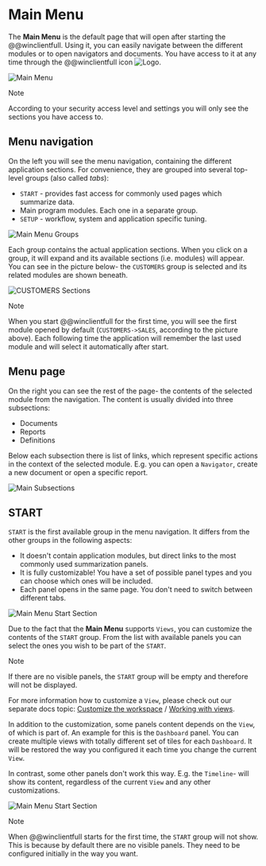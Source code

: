 # Main Menu

The **Main Menu** is the default page that will open after starting the @@winclientfull. Using it, you can easily 
navigate between the different modules or to open navigators and documents. You have access to it at any time through 
the @@winclientfull icon ![Logo](pictures/logo.png). 

![Main Menu](pictures/main-menu.png)

> [!NOTE]
> According to your security access level and settings you will only see the sections you have access to.

## Menu navigation

On the left you will see the menu navigation, containing the different application sections. For convenience, 
they are grouped into several top-level groups (also called _tabs_):
* `START` - provides fast access for commonly used pages which summarize data.
* Main program modules. Each one in a separate group.
* `SETUP` - workflow, system and application specific tuning.

![Main Menu Groups](pictures/main-menu-groups.png)

Each group contains the actual application sections. When you click on a group, it will expand and its available 
sections (i.e. modules) will appear. You can see in the picture below- the `CUSTOMERS` group is selected and its related 
modules are shown beneath.

![CUSTOMERS Sections](pictures/main-menu-customers-sections.png)

> [!NOTE]
> When you start @@winclientfull for the first time, you will see the first module opened by default 
> (`CUSTOMERS->SALES`, according to the picture above). Each following time the application will 
> remember the last used module and will select it automatically after start.

## Menu page

On the right you can see the rest of the page- the contents of the selected module from the navigation. The content is 
usually divided into three subsections:
* Documents
* Reports
* Definitions

Below each subsection there is list of links, which represent specific actions in the context of the selected module.
E.g. you can open a `Navigator`, create a new document or open a specific report.

![Main Subsections](pictures/main-subsections.png)

## START

`START` is the first available group in the menu navigation. It differs from the other groups in the following aspects:
* It doesn't contain application modules, but direct links to the most commonly used summarization panels.
* It is fully customizable! You have a set of possible panel types and you can choose which ones will be included.
* Each panel opens in the same page. You don't need to switch between different tabs.

![Main Menu Start Section](pictures/main-menu-start.png)

Due to the fact that the **Main Menu** supports `Views`, you can customize the contents of the `START` group.
From the list with available panels you can select the ones you wish to be part of the `START`.

> [!NOTE]
> If there are no visible panels, the `START` group will be empty and therefore will not be displayed.

For more information how to customize a `View`, please check out our separate docs topic: 
[Customize the workspace](https://docs.erp.net/winclient/introduction/workspace-customization/index.html?q=Customize%20the%20workspace) / [Working with views](https://docs.erp.net/winclient/introduction/workspace-customization/working-with-views.html?q=%20Working%20with%20views).

In addition to the customization, some panels content depends on the `View`, of which is part of. An example for this
is the `Dashboard` panel. You can create multiple views with totally different set of tiles for each `Dashboard`. It
will be restored the way you configured it each time you change the current `View`.

In contrast, some other panels don't work this way. E.g. the `Timeline`- will show its content, regardless of the current `View` and
any other customizations.

![Main Menu Start Section](pictures/main-menu-start-panels.png)

> [!NOTE]
> When @@winclientfull starts for the first time, the `START` group will not show. This is because 
> by default there are no visible panels. They need to be configured initially in the way you want.
